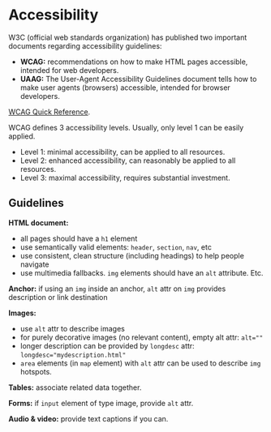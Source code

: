 # Accessibility

W3C (official web standards organization) has published two important documents regarding accessibility guidelines:
- **WCAG:** recommendations on how to make HTML pages accessible, intended for web developers.
- **UAAG:** The User-Agent Accessibility Guidelines document tells how to make user agents (browsers) accessible, intended for browser developers.

[WCAG Quick Reference](https://www.w3.org/WAI/WCAG21/quickref/).

WCAG defines 3 accessibility levels. Usually, only level 1 can be easily applied.

- Level 1: minimal accessibility, can be applied to all resources.
- Level 2: enhanced accessibility, can reasonably be applied to all resources.
- Level 3: maximal accessibility, requires substantial investment.

## Guidelines

**HTML document:**
- all pages should have a `h1` element
- use semantically valid elements: `header`, `section`, `nav`, etc
- use consistent, clean structure (including headings) to help people navigate
- use multimedia fallbacks. `img` elements should have an `alt` attribute. Etc.

**Anchor:** if using an `img` inside an anchor, `alt` attr on `img` provides description or link destination

**Images:**
- use `alt` attr to describe images
- for purely decorative images (no relevant content), empty alt attr: `alt=""`
- longer description can be provided by `longdesc` attr: `longdesc="mydescription.html"`
- `area` elements (in `map` element) with `alt` attr can be used to describe `img` hotspots.

**Tables:** associate related data together.

**Forms:** if `input` element of type image, provide `alt` attr.

**Audio & video:** provide text captions if you can.
